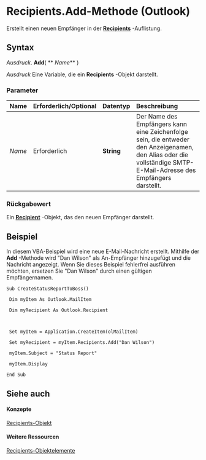 
# Recipients.Add-Methode (Outlook)

Erstellt einen neuen Empfänger in der  **[Recipients](774f56b7-4de8-9584-60cd-4fbf361f4c85.md)** -Auflistung.


## Syntax

 _Ausdruck_. **Add**( ** _Name_** )

 _Ausdruck_ Eine Variable, die ein **Recipients** -Objekt darstellt.


### Parameter



|**Name**|**Erforderlich/Optional**|**Datentyp**|**Beschreibung**|
|:-----|:-----|:-----|:-----|
| _Name_|Erforderlich|**String**|Der Name des Empfängers kann eine Zeichenfolge sein, die entweder den Anzeigenamen, den Alias oder die vollständige SMTP-E-Mail-Adresse des Empfängers darstellt.|

### Rückgabewert

Ein  **[Recipient](8cee4d79-ec55-52a4-710b-6456944ca86d.md)** -Objekt, das den neuen Empfänger darstellt.


## Beispiel

In diesem VBA-Beispiel wird eine neue E-Mail-Nachricht erstellt. Mithilfe der  **Add** -Methode wird "Dan Wilson" als An-Empfänger hinzugefügt und die Nachricht angezeigt. Wenn Sie dieses Beispiel fehlerfrei ausführen möchten, ersetzen Sie "Dan Wilson" durch einen gültigen Empfängernamen.


```
Sub CreateStatusReportToBoss() 
 
 Dim myItem As Outlook.MailItem 
 
 Dim myRecipient As Outlook.Recipient 
 
 
 
 Set myItem = Application.CreateItem(olMailItem) 
 
 Set myRecipient = myItem.Recipients.Add("Dan Wilson") 
 
 myItem.Subject = "Status Report" 
 
 myItem.Display 
 
End Sub
```


## Siehe auch


#### Konzepte


[Recipients-Objekt](774f56b7-4de8-9584-60cd-4fbf361f4c85.md)
#### Weitere Ressourcen


[Recipients-Objektelemente](http://msdn.microsoft.com/library/958f9e6d-c499-4c19-0550-02506998b125%28Office.15%29.aspx)